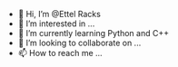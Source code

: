 - 👋 Hi, I’m @Ettel Racks
- 👀 I’m interested in ...
- 🌱 I’m currently learning Python and C++
- 💞️ I’m looking to collaborate on ...
- 📫 How to reach me ...

<!---
ScatteredScarlette/ScatteredScarlette is a ✨ special ✨ repository because its `README.md` (this file) appears on your GitHub profile.
You can click the Preview link to take a look at your changes.
--->
